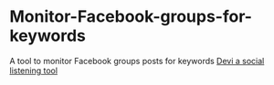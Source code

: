# Monitor-Facebook-groups-for-keywords
A tool to monitor Facebook groups posts for keywords [Devi a social listening tool](https://ddevi.com)
